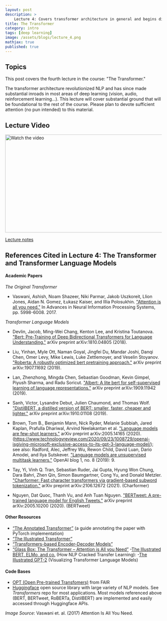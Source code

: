 ```yaml
---
layout: post
description: >
    Lecture 4: Covers transformer architecture in general and begins discussion on transformer language models 
title: The Transformer
category: intro
tags: [deep learning]
image: /assets/blogs/lecture_4.png
mathjax: true
published: true
---
```


## Topics

This post covers the fourth lecture in the course: "The Transformer." 

The transformer architecture revolutionized NLP and has since made substantial inroads in most
areas of deep learning (vision, audio, reinforcement learning…). This lecture will cover
substantial ground that will be foundational to the rest of the course. Please plan to devote
sufficient attention (no pun intended) to this material. 

## Lecture Video

<a href="https://www.youtube.com/watch?v=7L5XHLpzpMg&ab_channel=MelissaDell" target="_blank">
 <img src="http://img.youtube.com/vi/7L5XHLpzpMg/mqdefault.jpg" alt="Watch the video" width="560" height="315" />
</a>

[Lecture notes](https://www.dropbox.com/s/wkydtf1ihqgn1yi/lecture_transformers.pdf?dl=0)


## References Cited in Lecture 4: The Transformer and Transformer Language Models

#### Academic Papers

_The Original Transformer_

- Vaswani, Ashish, Noam Shazeer, Niki Parmar, Jakob Uszkoreit, Llion Jones, Aidan N. Gomez,
Łukasz Kaiser, and Illia Polosukhin. ["Attention is all you need."](https://proceedings.neurips.cc/paper/2017/file/3f5ee243547dee91fbd053c1c4a845aa-Paper.pdf) In Advances in Neural
Information Processing Systems, pp. 5998-6008. 2017.

_Transformer Language Models_

- Devlin, Jacob, Ming-Wei Chang, Kenton Lee, and Kristina Toutanova. ["Bert: Pre-Training of
Deep Bidirectional Transformers for Language Understanding."](https://arxiv.org/pdf/1810.04805.pdf&usg=ALkJrhhzxlCL6yTht2BRmH9atgvKFxHsxQ) arXiv preprint
arXiv:1810.04805 (2018).

- Liu, Yinhan, Myle Ott, Naman Goyal, Jingfei Du, Mandar Joshi, Danqi Chen, Omer Levy, Mike
Lewis, Luke Zettlemoyer, and Veselin Stoyanov. ["Roberta: A robustly optimized bert pretraining
approach."](https://arxiv.org/pdf/1907.11692.pdf%5C) arXiv preprint arXiv:1907.11692 (2019).

- Lan, Zhenzhong, Mingda Chen, Sebastian Goodman, Kevin Gimpel, Piyush Sharma, and Radu
Soricut. ["Albert: A lite bert for self-supervised learning of language representations."](https://arxiv.org/pdf/1909.11942.pdf?fbclid=IwAR1gWlaWokv7Ys5JNkTgQ3Hw-) arXiv
preprint arXiv:1909.11942 (2019).

- Sanh, Victor, Lysandre Debut, Julien Chaumond, and Thomas Wolf. ["DistilBERT, a distilled
version of BERT: smaller, faster, cheaper and lighter."](https://arxiv.org/pdf/1910.01108.pdf%3C/p%3E) arXiv preprint arXiv:1910.01108 (2019).

- Brown, Tom B., Benjamin Mann, Nick Ryder, Melanie Subbiah, Jared Kaplan, Prafulla Dhariwal, Arvind Neelakantan et al. ["Language models are few-shot learners."](https://proceedings.neurips.cc/paper/2020/file/1457c0d6bfcb4967418bfb8ac142f64a-Paper.pdf) arXiv preprint
arXiv:2005.14165 (2020). (https://www.technologyreview.com/2020/09/23/1008729/openai-isgiving-microsoft-exclusive-access-to-its-gpt-3-language-model/); see also: Radford, Alec, Jeffrey Wu, Rewon Child, David Luan, Dario Amodei, and Ilya Sutskever. ["Language models
are unsupervised multitask learners."](https://life-extension.github.io/2020/05/27/GPT%E6%8A%80%E6%9C%AF%E5%88%9D%E6%8E%A2/language-models.pdf) OpenAI blog 1, no. 8 (2019): 9.

- Tay, Yi, Vinh Q. Tran, Sebastian Ruder, Jai Gupta, Hyung Won Chung, Dara Bahri, Zhen Qin,
Simon Baumgartner, Cong Yu, and Donald Metzler. ["Charformer: Fast character transformers
via gradient-based subword tokenization."](https://arxiv.org/pdf/2106.12672) arXiv preprint arXiv:2106.12672 (2021).
(Charformer)

- Nguyen, Dat Quoc, Thanh Vu, and Anh Tuan Nguyen. ["BERTweet: A pre-trained language
model for English Tweets."](https://arxiv.org/pdf/2005.10200) arXiv preprint arXiv:2005.10200 (2020). (BERTweet)

#### Other Resources

- [“The Annotated Transformer”](http://nlp.seas.harvard.edu/2018/04/03/attention.html) (a guide
annotating the paper with PyTorch implementation)
- [“The Illustrated Transformer”](http://jalammar.github.io/illustrated-transformer/)
- [“Transformers-based Encoder-Decoder Models”](https://huggingface.co/blog/encoder-decoder)
- [“Glass Box: The Transformer – Attention is All you Need”](https://glassboxmedicine.com/2019/08/15/the-transformer-attention-is-all-you-need/)
-[The Illustrated BERT, ELMo, and co.](http://jalammar.github.io/illustrated-bert/) (How NLP Cracked Transfer Learning):
-[The Illustrated GPT-2](http://jalammar.github.io/illustrated-gpt2/) (Visualizing Transformer Language Models)


#### Code Bases

- [OPT (Open Pre-trained Transfomers)](https://github.com/facebookresearch/metaseq/tree/main/projects/OPT) from FAIR
- [Huggingface](https://github.com/huggingface) open source library with large variety of NLP models. See _Transformers_ repo for most applications. Most models referenced above (BERT, BERTweet, RoBERTa, DistilBERT) are implemented and easily accessed through Huggingface APIs. 

_Image Source_: Vaswani et. al. (2017) Attention Is All You Need.